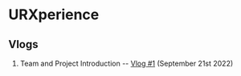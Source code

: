 # URXperience
## Vlogs
1. Team and Project Introduction -- [Vlog #1](https://www.google.ca/) (September 21st 2022)
